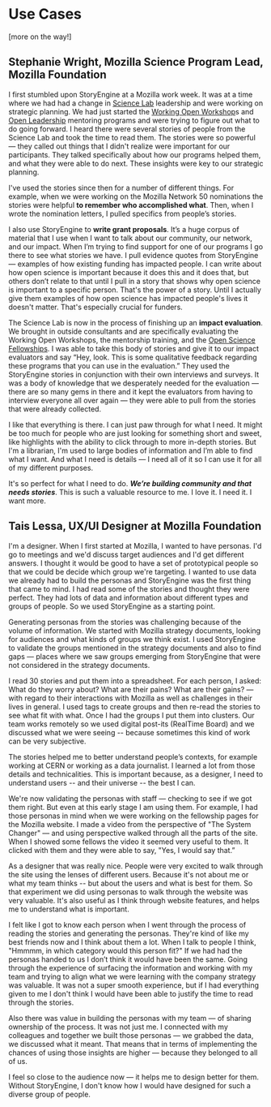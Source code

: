 # Use Cases

\[more on the way!\]

## Stephanie Wright, Mozilla Science Program Lead, Mozilla Foundation

I first stumbled upon StoryEngine at a Mozilla work week. It was at a time where we had had a change in [Science Lab](https://science.mozilla.org/) leadership and were working on strategic planning. We had just started the [Working Open Workshop](https://mozillascience.github.io/WOW-2017/)s and [Open Leadership](https://mozilla.github.io/leadership-training/) mentoring programs and were trying to figure out what to do going forward. I heard there were several stories of people from the Science Lab and took the time to read them. The stories were so powerful — they called out things that I didn't realize were important for our participants. They talked specifically about how our programs helped them, and what they were able to do next. These insights were key to our strategic planning.

I've used the stories since then for a number of different things. For example, when we were working on the Mozilla Network 50 nominations the stories were helpful **to remember who accomplished what**. Then, when I wrote the nomination letters, I pulled specifics from people’s stories.

I also use StoryEngine to **write grant proposals**. It’s a huge corpus of material that I use when I want to talk about our community, our network, and our impact. When I’m trying to find support for one of our programs I go there to see what stories we have. I pull evidence quotes from StoryEngine — examples of how existing funding has impacted people. I can write about how open science is important because it does this and it does that, but others don’t relate to that until I pull in a story that shows why open science is important to a specific person. That's the power of a story. Until I actually give them examples of how open science has impacted people's lives it doesn't matter. That's especially crucial for funders.

The Science Lab is now in the process of finishing up an **impact evaluation**. We brought in outside consultants and are specifically evaluating the Working Open Workshops, the mentorship training, and the [Open Science Fellowships](https://science.mozilla.org/programs/fellowships). I was able to take this body of stories and give it to our impact evaluators and say “Hey, look. This is some qualitative feedback regarding these programs that you can use in the evaluation.” They used the StoryEngine stories in conjunction with their own interviews and surveys. It was a body of knowledge that we desperately needed for the evaluation — there are so many gems in there and it kept the evaluators from having to interview everyone all over again — they were able to pull from the stories that were already collected.

I like that everything is there. I can just paw through for what I need. It might be too much for people who are just looking for something short and sweet, like highlights with the ability to click through to more in-depth stories. But I'm a librarian, I'm used to large bodies of information and I’m able to find what I want. And what I need is details — I need all of it so I can use it for all of my different purposes.

It's so perfect for what I need to do. _**We’re building community and that needs stories**_. This is such a valuable resource to me. I love it. I need it. I want more.

## Tais Lessa, UX/UI Designer at Mozilla Foundation

I'm a designer. When I first started at Mozilla, I wanted to have personas. I'd go to meetings and we'd discuss target audiences and I'd get different answers. I thought it would be good to have a set of prototypical people so that we could be decide which group we're targeting. I wanted to use data we already had to build the personas and StoryEngine was the first thing that came to mind. I had read some of the stories and thought they were perfect. They had lots of data and information about different types and groups of people. So we used StoryEngine as a starting point.

Generating personas from the stories was challenging because of the volume of information. We started with Mozilla strategy documents, looking for audiences and what kinds of groups we think exist. I used StoryEngine to validate the groups mentioned in the strategy documents and also to find gaps — places where we saw groups emerging from StoryEngine that were not considered in the strategy documents.

I read 30 stories and put them into a spreadsheet. For each person, I asked: What do they worry about? What are their pains? What are their gains? — with regard to their interactions with Mozilla as well as challenges in their lives in general. I used tags to create groups and then re-read the stories to see what fit with what. Once I had the groups I put them into clusters. Our team works remotely so we used digital post-its \(RealTime Board\) and we discussed what we were seeing -- because sometimes this kind of work can be very subjective.

The stories helped me to better understand people’s contexts, for example working at CERN or working as a data journalist. I learned a lot from those details and technicalities. This is important because, as a designer, I need to understand users -- and their universe -- the best I can.

We're now validating the personas with staff — checking to see if we got them right. But even at this early stage I am using them. For example, I had those personas in mind when we were working on the fellowship pages for the Mozilla website. I made a video from the perspective of "The System Changer" — and using perspective walked through all the parts of the site. When I showed some fellows the video it seemed very useful to them. It clicked with them and they were able to say, "Yes, I would say that.”

As a designer that was really nice. People were very excited to walk through the site using the lenses of different users. Because it's not about me or what my team thinks -- but about the users and what is best for them. So that experiment we did using personas to walk through the website was very valuable. It's also useful as I think through website features, and helps me to understand what is important.

I felt like I got to know each person when I went through the process of reading the stories and generating the personas. They're kind of like my best friends now and I think about them a lot. When I talk to people I think, "Hmmmm, in which category would this person fit?" If we had had the personas handed to us I don’t think it would have been the same. Going through the experience of surfacing the information and working with my team and trying to align what we were learning with the company strategy was valuable. It was not a super smooth experience, but if I had everything given to me I don't think I would have been able to justify the time to read through the stories.

Also there was value in building the personas with my team — of sharing ownership of the process. It was not just me. I connected with my colleagues and together we built those personas — we grabbed the data, we discussed what it meant. That means that in terms of implementing the chances of using those insights are higher — because they belonged to all of us.

I feel so close to the audience now — it helps me to design better for them. Without StoryEngine, I don't know how I would have designed for such a diverse group of people.

  


